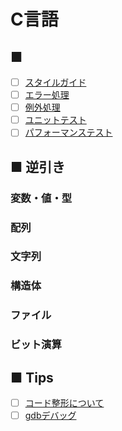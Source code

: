 # C言語
## ■ 
- [ ] [スタイルガイド](StyleGuide)
- [ ] [エラー処理](ErrorHandling)
- [ ] [例外処理](ExceptionHandling)
- [ ] [ユニットテスト](UnitTest)
- [ ] [パフォーマンステスト](PerformanceTest)

## ■ 逆引き
### 変数・値・型
### 配列
### 文字列
### 構造体
### ファイル
### ビット演算

## ■ Tips
- [ ] [コード整形について](CodeFormatting)
- [ ] [gdbデバッグ](gdbDebug)
